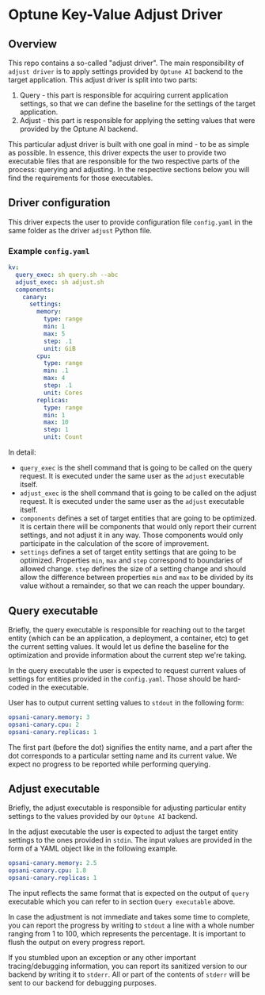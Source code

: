 # Optune Key-Value Adjust Driver
## Overview

This repo contains a so-called "adjust driver". The main responsibility of `adjust driver` is to apply settings provided by `Optune AI` backend to the target application. This adjust driver is split into two parts:

1. Query - this part is responsible for acquiring current application settings, so that we can define the baseline for the settings of the target application.
2. Adjust - this part is responsible for applying the setting values that were provided by the Optune AI backend.

This particular adjust driver is built with one goal in mind - to be as simple as possible. In essence, this driver expects the user to provide two executable files that are responsible for the two respective parts of the process: querying and adjusting. In the respective sections below you will find the requirements for those executables. 

## Driver configuration

This driver expects the user to provide configuration file `config.yaml` in the same folder as the driver `adjust` Python file.

### Example `config.yaml`
```yaml
kv:
  query_exec: sh query.sh --abc
  adjust_exec: sh adjust.sh
  components:
    canary:
      settings:
        memory:
          type: range
          min: 1
          max: 5
          step: .1
          unit: GiB
        cpu:
          type: range
          min: .1
          max: 4
          step: .1
          unit: Cores
        replicas:
          type: range
          min: 1
          max: 10
          step: 1
          unit: Count
```

In detail:
* `query_exec` is the shell command that is going to be called on the query request. It is executed under the same user as the `adjust` executable itself.
* `adjust_exec` is the shell command that is going to be called on the adjust request. It is executed under the same user as the `adjust` executable itself.
* `components` defines a set of target entities that are going to be optimized. It is certain there will be components that would only report their current settings, and not adjust it in any way. Those components would only participate in the calculation of the score of improvement.
* `settings` defines a set of target entity settings that are going to be optimized. Properties `min`, `max` and `step` correspond to boundaries of allowed change. `step` defines the size of a setting change and should allow the difference between properties `min` and `max` to be divided by its value without a remainder, so that we can reach the upper boundary.

## Query executable

Briefly, the query executable is responsible for reaching out to the target entity (which can be an application, a deployment, a container, etc) to get the current setting values. It would let us define the baseline for the optimization and provide information about the current step we're taking.

In the query executable the user is expected to request current values of settings for entities provided in the `config.yaml`. Those should be hard-coded in the executable.

User has to output current setting values to `stdout` in the following form:
```yaml
opsani-canary.memory: 3
opsani-canary.cpu: 2
opsani-canary.replicas: 1
```

The first part (before the dot) signifies the entity name, and a part after the dot corresponds to a particular setting name and its current value. We expect no progress to be reported while performing querying.

## Adjust executable

Briefly, the adjust executable is responsible for adjusting particular entity settings to the values provided by our `Optune AI` backend.

In the adjust executable the user is expected to adjust the target entity settings to the ones provided in `stdin`. The input values are provided in the form of a YAML object like in the following example.
```yaml
opsani-canary.memory: 2.5
opsani-canary.cpu: 1.8
opsani-canary.replicas: 1
```

The input reflects the same format that is expected on the output of `query` executable which you can refer to in section `Query executable` above.

In case the adjustment is not immediate and takes some time to complete, you can report the progress by writing to `stdout` a line with a whole number ranging from 1 to 100, which represents the percentage. It is important to flush the output on every progress report.

If you stumbled upon an exception or any other important tracing/debugging information, you can report its sanitized version to our backend by writing it to `stderr`. All or part of the contents of `stderr` will be sent to our backend for debugging purposes.
